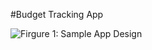 #Budget Tracking App

![Firgure 1: Sample App Design](https://github.com/jesselsookha/imadBudget/assets/128137223/82ec69c7-271e-4663-aba0-e5a9883d0d14)
